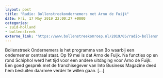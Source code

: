 ```yaml
---
layout: post
title: "Radio: Bollenstreekondernemers met Arno de Fuijk"
date: Fri, 17 May 2019 22:00:27 +0000
categories: 
- zuid-holland 
- bollenstreek 
externe_link: "https://www.bollenstreekomroep.nl/2019/05/radio-bollenstreekondernemers-met-arno-de-fuijk/"
---
```


Bollenstreek Ondernemers is het programma van Bo waarbij een ondernemer centraal staat. Op 19 mei is dat Arno de Fuijk. Na functies op en rond Schiphol werd het tijd voor een andere uitdaging voor Arno de Fuijk. Een goed gesprek met de franchisegever van Into Business Magazine deed hem besluiten daarmee verder te willen gaan. [&#8230;]
